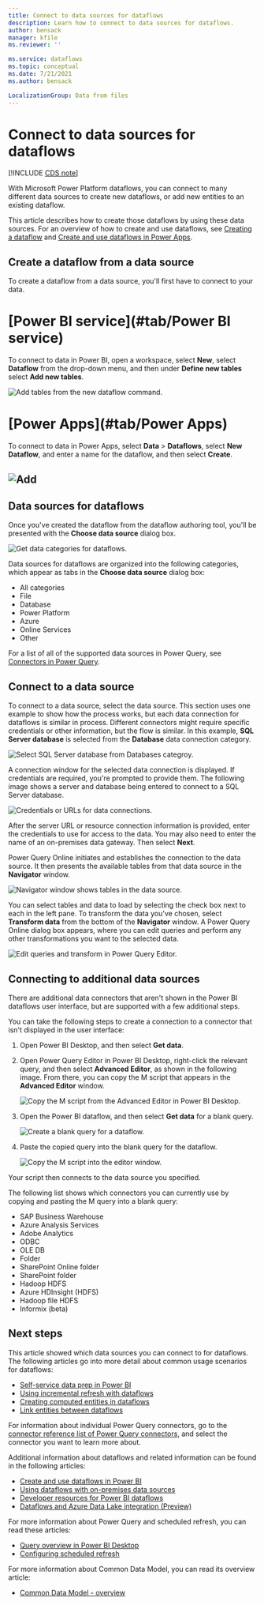 ```yaml
---
title: Connect to data sources for dataflows
description: Learn how to connect to data sources for dataflows.
author: bensack
manager: kfile
ms.reviewer: ''

ms.service: dataflows
ms.topic: conceptual
ms.date: 7/21/2021
ms.author: bensack

LocalizationGroup: Data from files
---
```


# Connect to data sources for dataflows

[!INCLUDE [CDS note](../includes/cc-data-platform-banner.md)]

With Microsoft Power Platform dataflows, you can connect to many different data sources to create new dataflows, or add new entities to an existing dataflow.

This article describes how to create those dataflows by using these data sources. For an overview of how to create and use dataflows, see [Creating a dataflow](/power-bi/service-dataflows-create-use) and [Create and use dataflows in Power Apps](/powerapps/maker/data-platform/create-and-use-dataflows).

## Create a dataflow from a data source

To create a dataflow from a data source, you'll first have to connect to your data.

# [Power BI service](#tab/Power BI service)

To connect to data in Power BI, open a workspace, select **New**, select **Dataflow** from the drop-down menu, and then under **Define new tables** select **Add new tables**.

![Add tables from the new dataflow command.](media/dataflows-data-sources/dataflows-data-sources-pbi-online.png)

# [Power Apps](#tab/Power Apps)

To connect to data in Power Apps, select **Data** > **Dataflows**, select **New Dataflow**, and enter a name for the dataflow, and then select **Create**. 

![Add](media/dataflows-data-sources/dataflows-data-sources-pa-online.png)
---

## Data sources for dataflows

Once you've created the dataflow from the dataflow authoring tool, you'll be presented with the **Choose data source** dialog box.

![Get data categories for dataflows.](media/dataflows-data-sources/dataflows-data-sources-04.png)

Data sources for dataflows are organized into the following categories, which appear as tabs in the **Choose data source** dialog box:

* All categories
* File
* Database
* Power Platform
* Azure
* Online Services
* Other

For a list of all of the supported data sources in Power Query, see [Connectors in Power Query](../Connectors/index.md).

## Connect to a data source

To connect to a data source, select the data source. This section uses one example to show how the process works, but each data connection for dataflows is similar in process. Different connectors might require specific credentials or other information, but the flow is similar. In this example, **SQL Server database** is selected from the **Database** data connection category.

![Select SQL Server database from Databases categroy.](media/dataflows-data-sources/dataflows-data-sources-05.png)

A connection window for the selected data connection is displayed. If credentials are required, you're prompted to provide them. The following image shows a server and database being entered to connect to a SQL Server database.

![Credentials or URLs for data connections.](media/dataflows-data-sources/dataflows-data-sources-06.png)

After the server URL or resource connection information is provided, enter the credentials to use for access to the data. You may also need to enter the name of an on-premises data gateway. Then select **Next**.

Power Query Online initiates and establishes the connection to the data source. It then presents the available tables from that data source in the **Navigator** window.

![Navigator window shows tables in the data source.](media/dataflows-data-sources/dataflows-data-sources-07.png)

You can select tables and data to load by selecting the check box next to each in the left pane. To transform the data you've chosen, select **Transform data** from the bottom of the **Navigator** window. A Power Query Online dialog box appears, where you can edit queries and perform any other transformations you want to the selected data.

![Edit queries and transform in Power Query Editor.](media/dataflows-data-sources/dataflows-data-sources-08.png)

## Connecting to additional data sources

There are additional data connectors that aren't shown in the Power BI dataflows user interface, but are supported with a few additional steps.

You can take the following steps to create a connection to a connector that isn't displayed in the user interface:

1. Open Power BI Desktop, and then select **Get data**.
2. Open Power Query Editor in Power BI Desktop, right-click the relevant query, and then select **Advanced Editor**, as shown in the following image. From there, you can copy the M script that appears in the **Advanced Editor** window.

    ![Copy the M script from the Advanced Editor in Power BI Desktop.](media/dataflows-data-sources/dataflows-data-sources-09.png) 

3. Open the Power BI dataflow, and then select **Get data** for a blank query.

    ![Create a blank query for a dataflow.](media/dataflows-data-sources/dataflows-data-sources-10.png) 

4. Paste the copied query into the blank query for the dataflow.

    ![Copy the M script into the editor window.](media/dataflows-data-sources/dataflows-data-sources-11.png) 

Your script then connects to the data source you specified.

The following list shows which connectors you can currently use by copying and pasting the M query into a blank query:

* SAP Business Warehouse 
* Azure Analysis Services
* Adobe Analytics
* ODBC
* OLE DB
* Folder
* SharePoint Online folder
* SharePoint folder
* Hadoop HDFS
* Azure HDInsight (HDFS)
* Hadoop file HDFS
* Informix (beta)

## Next steps

This article showed which data sources you can connect to for dataflows. The following articles go into more detail about common usage scenarios for dataflows:

* [Self-service data prep in Power BI](create-use.md)
* [Using incremental refresh with dataflows](incremental-refresh.md)
* [Creating computed entities in dataflows](computed-entities.md)
* [Link entities between dataflows](linked-entities.md)

For information about individual Power Query connectors, go to the [connector reference list of Power Query connectors](../Connectors/index.md), and select the connector you want to learn more about.

Additional information about dataflows and related information can be found in the following articles:

* [Create and use dataflows in Power BI](/power-bi/service-dataflows-create-use)
* [Using dataflows with on-premises data sources](/power-bi/service-dataflows-on-premises-gateways)
* [Developer resources for Power BI dataflows](/power-bi/service-dataflows-developer-resources)
* [Dataflows and Azure Data Lake integration (Preview)](/power-bi/service-dataflows-azure-data-lake-integration)

For more information about Power Query and scheduled refresh, you can read these articles:
* [Query overview in Power BI Desktop](/power-bi/desktop-query-overview)
* [Configuring scheduled refresh](/power-bi/refresh-scheduled-refresh)

For more information about Common Data Model, you can read its overview article:
* [Common Data Model - overview ](/powerapps/common-data-model/overview)